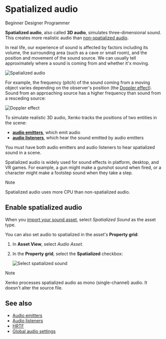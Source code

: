 # Spatialized audio

<span class="label label-doc-level">Beginner</span>
<span class="label label-doc-audience">Designer</span>
<span class="label label-doc-audience">Programmer</span>

**Spatialized audio**, also called **3D audio**, simulates three-dimensional sound.
This creates more realistic audio than [non-spatialized audio](non-spatialized-audio.md). 

In real life, our experience of sound is affected by factors including its volume, the surrounding area (such as a cave or small room), and the position and movement of the sound source. We can usually tell approximately where a sound is coming from and whether it'x moving.

![Spatialized audio](media/audio-index-spatialized-audio.png) 

For example, the frequency (pitch) of the sound coming from a moving object varies depending on the observer's position (the [Doppler effect](https://en.wikipedia.org/wiki/Doppler_effect)). Sound from an approaching source has a higher frequency than sound from a resceding source:

![Doppler effect](media/audio-index-play-audio-doppler-effect.png)

To simulate realistic 3D audio, Xenko tracks the positions of two entities in the scene:

* **[audio emitters](audio-emitters.md)**, which emit audio
* **[audio listeners](audio-listeners.md)**, which hear the sound emitted by audio emitters

You must have both audio emitters and audio listeners to hear spatialized sound in a scene.

Spatialized audio is widely used for sound effects in platform, desktop, and VR games. For example, a gun might make a gunshot sound when fired, or a character might make a footstep sound when they take a step.

> [!Note] 
> Spatialized audio uses more CPU than non-spatialized audio.

## Enable spatialized audio

When you [import your sound asset](import-audio.md), select _Spatialized Sound_ as the asset type.

You can also set audio to spatialized in the asset's **Property grid**:

1. In **Asset View**, select _Audio Asset_.

2. In the **Property grid**, select the **Spatialized** checkbox: 

    ![Select spatialized sound](media/audio-asset-properties-property-grid-spatialized-sound.png)

> [!Note] 
> Xenko processes spatialized audio as mono (single-channel) audio. It doesn't alter the source file.

## See also

* [Audio emitters](audio-emitters.md)
* [Audio listeners](audio-listeners.md)
* [HRTF](hrtf.md)
* [Global audio settings](global-audio-settings.md)